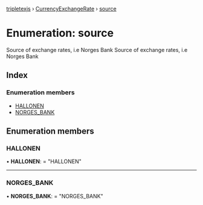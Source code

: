 [tripletexjs](../README.md) › [CurrencyExchangeRate](../modules/currencyexchangerate.md) › [source](currencyexchangerate.source.md)

# Enumeration: source

Source of exchange rates, i.e Norges Bank
Source of exchange rates, i.e Norges Bank

## Index

### Enumeration members

* [HALLONEN](currencyexchangerate.source.md#hallonen)
* [NORGES_BANK](currencyexchangerate.source.md#norges_bank)

## Enumeration members

###  HALLONEN

• **HALLONEN**: = "HALLONEN"

___

###  NORGES_BANK

• **NORGES_BANK**: = "NORGES_BANK"
